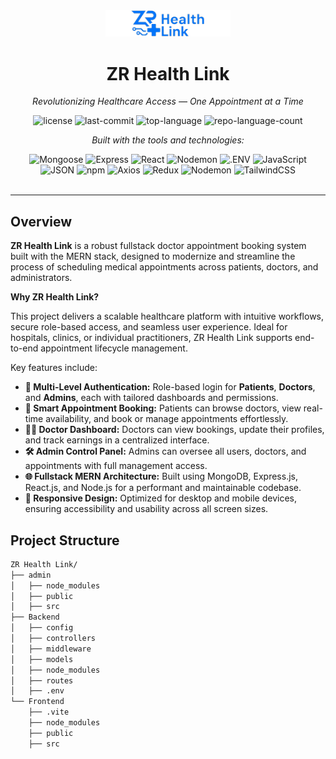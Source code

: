 <div id="top">

<!-- HEADER STYLE: CLASSIC -->
<div align="center">
<img src="Frontend/src/assets/ZR Real.png" alt="ZR Health Link Logo" width="200" />

# ZR Health Link

<em>Revolutionizing Healthcare Access — One Appointment at a Time</em>
<!-- BADGES: Static custom version -->
<img src="https://img.shields.io/badge/License-MIT-0080ff?style=flat&logo=opensourceinitiative&logoColor=white" alt="license">
<img src="https://img.shields.io/badge/Last_Commit-June_2025-0080ff?style=flat&logo=git&logoColor=white" alt="last-commit">
<img src="https://img.shields.io/badge/Top_Language-JavaScript-0080ff?style=flat&logo=javascript&logoColor=white" alt="top-language">
<img src="https://img.shields.io/badge/Languages_Used-4-0080ff?style=flat&logo=code&logoColor=white" alt="repo-language-count">

<em>Built with the tools and technologies:</em>

<img src="https://img.shields.io/badge/Mongoose-F04D35.svg?style=flat&logo=Mongoose&logoColor=white" alt="Mongoose">
<img src="https://img.shields.io/badge/Express-000000.svg?style=flat&logo=Express&logoColor=white" alt="Express">
<img src="https://img.shields.io/badge/React-61DAFB.svg?style=flat&logo=React&logoColor=black" alt="React">
<img src="https://img.shields.io/badge/Nodemon-76D04B.svg?style=flat&logo=Nodemon&logoColor=white" alt="Nodemon">
<img src="https://img.shields.io/badge/.ENV-ECD53F.svg?style=flat&logo=dotenv&logoColor=black" alt=".ENV">
<img src="https://img.shields.io/badge/JavaScript-F7DF1E.svg?style=flat&logo=JavaScript&logoColor=black" alt="JavaScript">
<br>
<img src="https://img.shields.io/badge/JSON-000000.svg?style=flat&logo=JSON&logoColor=white" alt="JSON">
<img src="https://img.shields.io/badge/npm-CB3837.svg?style=flat&logo=npm&logoColor=white" alt="npm">
<img src="https://img.shields.io/badge/Axios-5A29E4.svg?style=flat&logo=Axios&logoColor=white" alt="Axios">
<img src="https://img.shields.io/badge/Redux-764ABC.svg?style=flat&logo=Redux&logoColor=white" alt="Redux">
<img src="https://img.shields.io/badge/Nodemon-76D04B.svg?style=flat&logo=Nodemon&logoColor=white" alt="Nodemon">
<img src="https://img.shields.io/badge/TailwindCSS-38BDF8?style=flat&logo=tailwindcss&logoColor=white" alt="TailwindCSS">

</div>
<br>

---

## Overview

**ZR Health Link** is a robust fullstack doctor appointment booking system built with the MERN stack, designed to modernize and streamline the process of scheduling medical appointments across patients, doctors, and administrators.

**Why ZR Health Link?**

This project delivers a scalable healthcare platform with intuitive workflows, secure role-based access, and seamless user experience. Ideal for hospitals, clinics, or individual practitioners, ZR Health Link supports end-to-end appointment lifecycle management.

Key features include:

- **🔐 Multi-Level Authentication:** Role-based login for **Patients**, **Doctors**, and **Admins**, each with tailored dashboards and permissions.
- **📅 Smart Appointment Booking:** Patients can browse doctors, view real-time availability, and book or manage appointments effortlessly.
- **🧑‍⚕️ Doctor Dashboard:** Doctors can view bookings, update their profiles, and track earnings in a centralized interface.
- **🛠️ Admin Control Panel:** Admins can oversee all users, doctors, and appointments with full management access.
- **🌐 Fullstack MERN Architecture:** Built using MongoDB, Express.js, React.js, and Node.js for a performant and maintainable codebase.
- **📱 Responsive Design:** Optimized for desktop and mobile devices, ensuring accessibility and usability across all screen sizes.

## Project Structure
```sh
ZR Health Link/
├── admin
│   ├── node_modules
│   ├── public
│   ├── src
├── Backend
│   ├── config
│   ├── controllers
│   ├── middleware
│   ├── models
│   ├── node_modules
│   ├── routes
│   ├── .env
└── Frontend
    ├── .vite
    ├── node_modules
    ├── public
    ├── src
```


